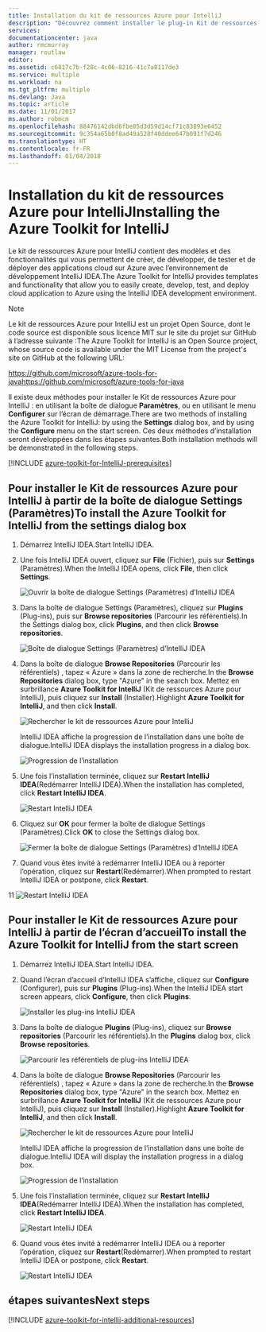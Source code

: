 ```yaml
---
title: Installation du kit de ressources Azure pour IntelliJ
description: "Découvrez comment installer le plug-in Kit de ressources Azure pour IntelliJ pour créer et déployer des applications cloud sur Azure."
services: 
documentationcenter: java
author: rmcmurray
manager: routlaw
editor: 
ms.assetid: c6817c7b-f28c-4c06-8216-41c7a8117de3
ms.service: multiple
ms.workload: na
ms.tgt_pltfrm: multiple
ms.devlang: Java
ms.topic: article
ms.date: 11/01/2017
ms.author: robmcm
ms.openlocfilehash: 88476142dbd6fbe05d3d59d14cf71c83893e6452
ms.sourcegitcommit: 9c354a65b0f8ad49a528f40ddee647b091f7d246
ms.translationtype: HT
ms.contentlocale: fr-FR
ms.lasthandoff: 01/04/2018
---
```

# <a name="installing-the-azure-toolkit-for-intellij"></a><span data-ttu-id="e876f-103">Installation du kit de ressources Azure pour IntelliJ</span><span class="sxs-lookup"><span data-stu-id="e876f-103">Installing the Azure Toolkit for IntelliJ</span></span>

<span data-ttu-id="e876f-104">Le kit de ressources Azure pour IntelliJ contient des modèles et des fonctionnalités qui vous permettent de créer, de développer, de tester et de déployer des applications cloud sur Azure avec l’environnement de développement IntelliJ IDEA.</span><span class="sxs-lookup"><span data-stu-id="e876f-104">The Azure Toolkit for IntelliJ provides templates and functionality that allow you to easily create, develop, test, and deploy cloud application to Azure using the IntelliJ IDEA development environment.</span></span>

> [!NOTE] 
> 
> <span data-ttu-id="e876f-105">Le kit de ressources Azure pour IntelliJ est un projet Open Source, dont le code source est disponible sous licence MIT sur le site du projet sur GitHub à l’adresse suivante :</span><span class="sxs-lookup"><span data-stu-id="e876f-105">The Azure Toolkit for IntelliJ is an Open Source project, whose source code is available under the MIT License from the project's site on GitHub at the following URL:</span></span> 
> 
> <span data-ttu-id="e876f-106"><https://github.com/microsoft/azure-tools-for-java></span><span class="sxs-lookup"><span data-stu-id="e876f-106"><https://github.com/microsoft/azure-tools-for-java></span></span> 
> 

<span data-ttu-id="e876f-107">Il existe deux méthodes pour installer le Kit de ressources Azure pour IntelliJ : en utilisant la boîte de dialogue **Paramètres**, ou en utilisant le menu **Configurer** sur l’écran de démarrage.</span><span class="sxs-lookup"><span data-stu-id="e876f-107">There are two methods of installing the Azure Toolkit for IntelliJ: by using the **Settings** dialog box, and by using the **Configure** menu on the start screen.</span></span> <span data-ttu-id="e876f-108">Ces deux méthodes d’installation seront développées dans les étapes suivantes.</span><span class="sxs-lookup"><span data-stu-id="e876f-108">Both installation methods will be demonstrated in the following steps.</span></span>

[!INCLUDE [azure-toolkit-for-IntelliJ-prerequisites](../includes/azure-toolkit-for-intellij-prerequisites.md)]

## <a name="to-install-the-azure-toolkit-for-intellij-from-the-settings-dialog-box"></a><span data-ttu-id="e876f-109">Pour installer le Kit de ressources Azure pour IntelliJ à partir de la boîte de dialogue Settings (Paramètres)</span><span class="sxs-lookup"><span data-stu-id="e876f-109">To install the Azure Toolkit for IntelliJ from the settings dialog box</span></span>

1. <span data-ttu-id="e876f-110">Démarrez IntelliJ IDEA.</span><span class="sxs-lookup"><span data-stu-id="e876f-110">Start IntelliJ IDEA.</span></span>

1. <span data-ttu-id="e876f-111">Une fois IntelliJ IDEA ouvert, cliquez sur **File** (Fichier), puis sur **Settings** (Paramètres).</span><span class="sxs-lookup"><span data-stu-id="e876f-111">When the IntelliJ IDEA opens, click **File**, then click **Settings**.</span></span>
   
   ![Ouvrir la boîte de dialogue Settings (Paramètres) d’IntelliJ IDEA][01a]

1. <span data-ttu-id="e876f-113">Dans la boîte de dialogue Settings (Paramètres), cliquez sur **Plugins** (Plug-ins), puis sur **Browse repositories** (Parcourir les référentiels).</span><span class="sxs-lookup"><span data-stu-id="e876f-113">In the Settings dialog box, click **Plugins**, and then click **Browse repositories**.</span></span>
   
   ![Boîte de dialogue Settings (Paramètres) d’IntelliJ IDEA][02a]

1. <span data-ttu-id="e876f-115">Dans la boîte de dialogue **Browse Repositories** (Parcourir les référentiels) , tapez « Azure » dans la zone de recherche.</span><span class="sxs-lookup"><span data-stu-id="e876f-115">In the **Browse Repositories** dialog box, type "Azure" in the search box.</span></span> <span data-ttu-id="e876f-116">Mettez en surbrillance **Azure Toolkit for IntelliJ** (Kit de ressources Azure pour IntelliJ), puis cliquez sur **Install** (Installer).</span><span class="sxs-lookup"><span data-stu-id="e876f-116">Highlight **Azure Toolkit for IntelliJ**, and then click **Install**.</span></span>
   
   ![Rechercher le kit de ressources Azure pour IntelliJ][03]
   
   <span data-ttu-id="e876f-118">IntelliJ IDEA affiche la progression de l’installation dans une boîte de dialogue.</span><span class="sxs-lookup"><span data-stu-id="e876f-118">IntelliJ IDEA displays the installation progress in a dialog box.</span></span>
   
   ![Progression de l’installation][04]

1. <span data-ttu-id="e876f-120">Une fois l’installation terminée, cliquez sur **Restart IntelliJ IDEA**(Redémarrer IntelliJ IDEA).</span><span class="sxs-lookup"><span data-stu-id="e876f-120">When the installation has completed, click **Restart IntelliJ IDEA**.</span></span>
   
   ![Restart IntelliJ IDEA][05]

1. <span data-ttu-id="e876f-122">Cliquez sur **OK** pour fermer la boîte de dialogue Settings (Paramètres).</span><span class="sxs-lookup"><span data-stu-id="e876f-122">Click **OK** to close the Settings dialog box.</span></span>
   
   ![Fermer la boîte de dialogue Settings (Paramètres) d’IntelliJ IDEA][06]

1. <span data-ttu-id="e876f-124">Quand vous êtes invité à redémarrer IntelliJ IDEA ou à reporter l’opération, cliquez sur **Restart**(Redémarrer).</span><span class="sxs-lookup"><span data-stu-id="e876f-124">When prompted to restart IntelliJ IDEA or postpone, click **Restart**.</span></span>
   
<span data-ttu-id="e876f-125">1</span><span class="sxs-lookup"><span data-stu-id="e876f-125">1</span></span>   ![Restart IntelliJ IDEA][07]

## <a name="to-install-the-azure-toolkit-for-intellij-from-the-start-screen"></a><span data-ttu-id="e876f-127">Pour installer le Kit de ressources Azure pour IntelliJ à partir de l’écran d’accueil</span><span class="sxs-lookup"><span data-stu-id="e876f-127">To install the Azure Toolkit for IntelliJ from the start screen</span></span>

1. <span data-ttu-id="e876f-128">Démarrez IntelliJ IDEA.</span><span class="sxs-lookup"><span data-stu-id="e876f-128">Start IntelliJ IDEA.</span></span>

1. <span data-ttu-id="e876f-129">Quand l’écran d’accueil d’IntelliJ IDEA s’affiche, cliquez sur **Configure** (Configurer), puis sur **Plugins** (Plug-ins).</span><span class="sxs-lookup"><span data-stu-id="e876f-129">When the IntelliJ IDEA start screen appears, click **Configure**, then click **Plugins**.</span></span>
   
   ![Installer les plug-ins IntelliJ IDEA][01b]

1. <span data-ttu-id="e876f-131">Dans la boîte de dialogue **Plugins** (Plug-ins), cliquez sur **Browse repositories** (Parcourir les référentiels).</span><span class="sxs-lookup"><span data-stu-id="e876f-131">In the **Plugins** dialog box, click **Browse repositories**.</span></span>
   
   ![Parcourir les référentiels de plug-ins IntelliJ IDEA][02b]

1. <span data-ttu-id="e876f-133">Dans la boîte de dialogue **Browse Repositories** (Parcourir les référentiels) , tapez « Azure » dans la zone de recherche.</span><span class="sxs-lookup"><span data-stu-id="e876f-133">In the **Browse Repositories** dialog box, type "Azure" in the search box.</span></span> <span data-ttu-id="e876f-134">Mettez en surbrillance **Azure Toolkit for IntelliJ** (Kit de ressources Azure pour IntelliJ), puis cliquez sur **Install** (Installer).</span><span class="sxs-lookup"><span data-stu-id="e876f-134">Highlight **Azure Toolkit for IntelliJ**, and then click **Install**.</span></span>
   
   ![Rechercher le kit de ressources Azure pour IntelliJ][03]
   
   <span data-ttu-id="e876f-136">IntelliJ IDEA affiche la progression de l’installation dans une boîte de dialogue.</span><span class="sxs-lookup"><span data-stu-id="e876f-136">IntelliJ IDEA will display the installation progress in a dialog box.</span></span>
   
   ![Progression de l’installation][04]

1. <span data-ttu-id="e876f-138">Une fois l’installation terminée, cliquez sur **Restart IntelliJ IDEA**(Redémarrer IntelliJ IDEA).</span><span class="sxs-lookup"><span data-stu-id="e876f-138">When the installation has completed, click **Restart IntelliJ IDEA**.</span></span>
   
   ![Restart IntelliJ IDEA][05]

1. <span data-ttu-id="e876f-140">Quand vous êtes invité à redémarrer IntelliJ IDEA ou à reporter l’opération, cliquez sur **Restart**(Redémarrer).</span><span class="sxs-lookup"><span data-stu-id="e876f-140">When prompted to restart IntelliJ IDEA or postpone, click **Restart**.</span></span>
   
   ![Restart IntelliJ IDEA][07]

## <a name="next-steps"></a><span data-ttu-id="e876f-142">étapes suivantes</span><span class="sxs-lookup"><span data-stu-id="e876f-142">Next steps</span></span>

[!INCLUDE [azure-toolkit-for-intellij-additional-resources](../includes/azure-toolkit-for-intellij-additional-resources.md)]

<!-- URL List -->

<!-- IMG List -->

[01a]: media/azure-toolkit-for-intellij-installation/01-intellij-file-settings.png
[01b]: media/azure-toolkit-for-intellij-installation/01-intellij-configure-dropdown.png
[02a]: media/azure-toolkit-for-intellij-installation/02-intellij-settings-dialog.png
[02b]: media/azure-toolkit-for-intellij-installation/02-intellij-plugins-dialog.png
[03]: media/azure-toolkit-for-intellij-installation/03-intellij-browse-repositories.png
[04]: media/azure-toolkit-for-intellij-installation/04-install-progress.png
[05]: media/azure-toolkit-for-intellij-installation/05-restart-intellij.png
[06]: media/azure-toolkit-for-intellij-installation/06-intellij-settings-dialog.png
[07]: media/azure-toolkit-for-intellij-installation/07-restart-intellij.png
